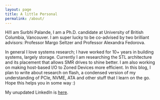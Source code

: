 ```yaml
---
layout: page
title: A little Personal
permalink: /about/
---
```

<p>Hi!I am Surbhi Palande, I am a Ph.D. candidate at University of British Columbia, Vancouver.
I am super lucky to be co-advised by two brilliant advisors: Professor Margo Seltzer and Professor Alexandra Fedorova.</p>

<p>In general I love systems research; I have worked for 10+ years in building systems, largely storage.
Currently I am researching the STL architecture and its placement that allows SMR drives to shine better.
I am also working on making host-based I/O to Zoned Devices more efficient.
In this blog, I plan to write about research on flash, a condensed version of my understanding of PCIe, NVME, ATA
and other stuff that I learn on the go. Hope this helps you in some way :)</p>

<p>My unupdated LinkedIn is <a href="https://www.linkedin.com/in/csurbhi/">here</a>.</p>

<!-- You can find the source code for Minima at GitHub:
[jekyll][jekyll-organization] /
[minima](https://github.com/jekyll/minima)

You can find the source code for Jekyll at GitHub:
[jekyll][jekyll-organization] /
[jekyll](https://github.com/jekyll/jekyll)


[jekyll-organization]: https://github.com/jekyll -->
